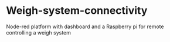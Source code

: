 # Weigh-system-connectivity
Node-red platform with dashboard and a Raspberry pi for remote controlling a weigh system
